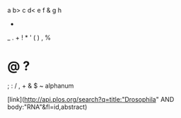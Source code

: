 
a b> c d< e f & g h 

   -
   _
   .
   +
   !
   *
   '
   (
   )
   ,
   %
   #
   @
   ?
   =
   ;
   :
   /
   ,
   +
   &
   $
   ~
   alphanum

[link](http://api.plos.org/search?q=title:"Drosophila" AND body:"RNA"&fl=id,abstract)
